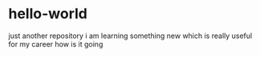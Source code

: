# hello-world
just another repository
i am learning something new which is really useful for my career
how is it going
